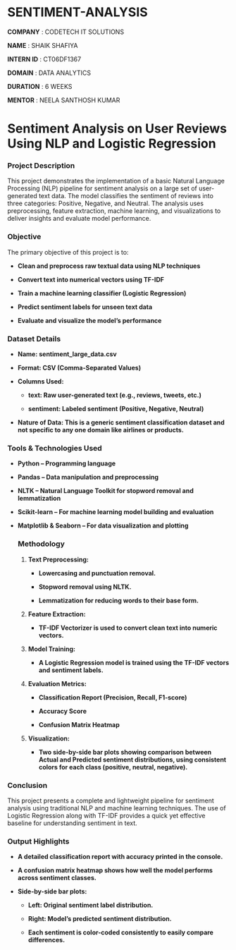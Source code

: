 # SENTIMENT-ANALYSIS

**COMPANY** : CODETECH IT SOLUTIONS

**NAME** : SHAIK SHAFIYA

**INTERN ID** : CT06DF1367

**DOMAIN** : DATA ANALYTICS

**DURATION** : 6 WEEKS

**MENTOR** : NEELA SANTHOSH KUMAR

# Sentiment Analysis on User Reviews Using NLP and Logistic Regression

### Project Description

This project demonstrates the implementation of a basic Natural Language Processing (NLP) pipeline for sentiment analysis on a large set of user-generated text data. The model classifies the sentiment of reviews into three categories: Positive, Negative, and Neutral. The analysis uses preprocessing, feature extraction, machine learning, and visualizations to deliver insights and evaluate model performance.

### Objective

The primary objective of this project is to:

- **Clean and preprocess raw textual data using NLP techniques**

- **Convert text into numerical vectors using TF-IDF**

- **Train a machine learning classifier (Logistic Regression)**

- **Predict sentiment labels for unseen text data**

- **Evaluate and visualize the model’s performance**

### Dataset Details

- **Name: sentiment_large_data.csv**

- **Format: CSV (Comma-Separated Values)**

- **Columns Used:**

   - **text: Raw user-generated text (e.g., reviews, tweets, etc.)**

   - **sentiment: Labeled sentiment (Positive, Negative, Neutral)**

- **Nature of Data: This is a generic sentiment classification dataset and not specific to any one domain like airlines or products.**

### Tools & Technologies Used

- **Python – Programming language**

- **Pandas – Data manipulation and preprocessing**

- **NLTK – Natural Language Toolkit for stopword removal and lemmatization**

- **Scikit-learn – For machine learning model building and evaluation**

- **Matplotlib & Seaborn – For data visualization and plotting**

  ### Methodology

  1. **Text Preprocessing:**

       - **Lowercasing and punctuation removal.**

       - **Stopword removal using NLTK.**

       - **Lemmatization for reducing words to their base form.**
    
  2. **Feature Extraction:**

        - **TF-IDF Vectorizer is used to convert clean text into numeric vectors.**
    
  3. **Model Training:**

        - **A Logistic Regression model is trained using the TF-IDF vectors and sentiment labels.**
    
  4. **Evaluation Metrics:**

        - **Classification Report (Precision, Recall, F1-score)**

        - **Accuracy Score**

        - **Confusion Matrix Heatmap**
    
  5. **Visualization:**
 
        - **Two side-by-side bar plots showing comparison between Actual and Predicted sentiment distributions, using consistent colors for each class (positive, neutral, negative).**

### Conclusion

This project presents a complete and lightweight pipeline for sentiment analysis using traditional NLP and machine learning techniques. The use of Logistic Regression along with TF-IDF provides a quick yet effective baseline for understanding sentiment in text.


### Output Highlights

  - **A detailed classification report with accuracy printed in the console.**

  - **A confusion matrix heatmap shows how well the model performs across sentiment classes.**

  - **Side-by-side bar plots:**

      - **Left: Original sentiment label distribution.**

      - **Right: Model’s predicted sentiment distribution.**

      - **Each sentiment is color-coded consistently to easily compare differences.**







